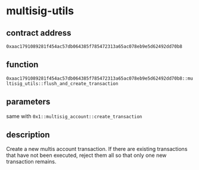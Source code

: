 # multisig-utils

## contract address
```0xaac1791089281f454ac57db064385f785472313a65ac078eb9e5d62492dd70b8```

## function
```0xaac1791089281f454ac57db064385f785472313a65ac078eb9e5d62492dd70b8::multisig_utils::flush_and_create_transaction```

## parameters
same with ```0x1::multisig_account::create_transaction```

## description
Create a new multis account transaction. 
If there are existing transactions that have not been executed, reject them all so that only one new transaction remains.